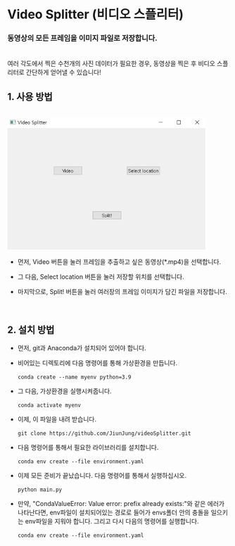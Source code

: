 # Video Splitter (비디오 스플리터)<br/>

### 동영상의 모든 프레임을 이미지 파일로 저장합니다.<br/><br/>

여러 각도에서 찍은 수천개의 사진 데이터가 필요한 경우, 동영상을 찍은 후 비디오 스플리터로 간단하게 얻어낼 수 있습니다!

## 1. 사용 방법
<br/>
<img src="./example_image/example.jpg" width="450px" height="300px" title="example image" alt="example image"></img>

<br/>

- 먼저, Video 버튼을 눌러 프레임을 추출하고 싶은 동영상(*.mp4)을 선택합니다.


- 그 다음, Select location 버튼을 눌러 저장할 위치를 선택합니다.
  
- 마지막으로, Split! 버튼을 눌러 여러장의 프레임 이미지가 담긴 파일을 저장합니다.

<br/>

## 2. 설치 방법
- 먼저, git과 Anaconda가 설치되어 있어야 합니다.
- 비어있는 디렉토리에 다음 명령어를 통해 가상환경을 만듭니다.

      conda create --name myenv python=3.9
- 그 다음, 가상환경을 실행시켜줍니다.

      conda activate myenv
- 이제, 이 파일을 내려 받습니다.

      git clone https://github.com/JiunJung/videoSplitter.git
- 다음 명령어를 통해서 필요한 라이브러리를 설치합니다.

      conda env create --file environment.yaml
- 이제 모든 준비가 끝났습니다. 다음 명령어를 통해서 실행하십시오.
  
      python main.py
      
- 만약, "CondaValueError: Value error: prefix already exists:"와 같은 에러가 나타난다면, env파일이 설치되어있는 경로로 들어가 envs폴더 안의 충돌을 일으키는 env파일을 지워야 합니다. 그리고 다시 다음의 명령어를 실행합니다.

      conda env create --file environment.yaml



